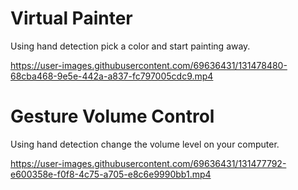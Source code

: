 







# Virtual Painter

Using hand detection pick a color and start painting away.

https://user-images.githubusercontent.com/69636431/131478480-68cba468-9e5e-442a-a837-fc797005cdc9.mp4




# Gesture Volume Control

Using hand detection change the volume level on your computer.

https://user-images.githubusercontent.com/69636431/131477792-e600358e-f0f8-4c75-a705-e8c6e9990bb1.mp4



